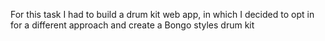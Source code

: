 For this task I had to build a drum kit web app, in which I decided to opt in for a different approach and create a Bongo styles drum kit
